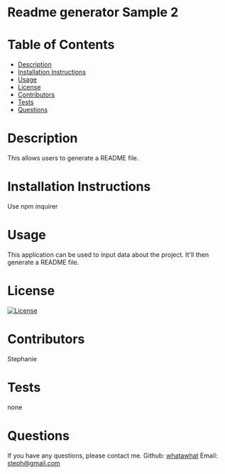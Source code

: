 # Readme generator Sample 2
  # Table of Contents
  * [Description](#description)
  * [Installation Instructions](#Installation-Instructions)
  * [Usage](#usage)
  * [License](#license)
  * [Contributors](#contributors)
  * [Tests](#tests)
  * [Questions](#questions)

  # Description
  This allows users to generate a README file.
  # Installation Instructions
  Use npm inquirer
  # Usage
  This application can be used to input data about the project. It'll then generate a README file.
  # License
  [![License](https://img.shields.io/badge/License-Boost%201.0-lightblue.svg)](https://www.boost.org/LICENSE_1_0.txt)
  # Contributors
  Stephanie
  # Tests
  none
  # Questions
  If you have any questions, please contact me.
  Github: [whatawhat](http://github.com/whatawhat)
  Email: [steph@gmail.com](mailto:steph@gmail.com)
  
